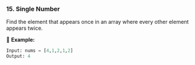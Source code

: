 ### **15. Single Number**  
Find the element that appears once in an array where every other element appears twice.  

📌 **Example:**  
```python
Input: nums = [4,1,2,1,2]  
Output: 4  
```